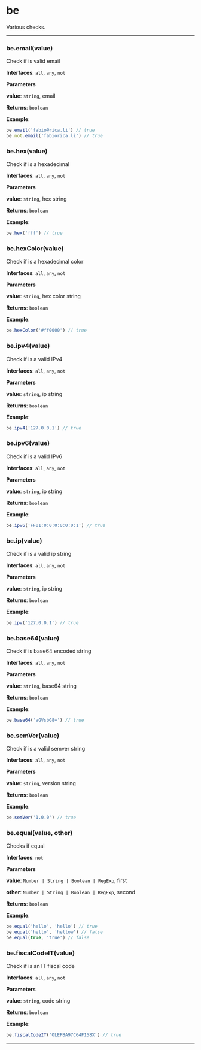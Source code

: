 # be

Various checks.



* * *

### be.email(value) 

Check if is valid email

**Interfaces**: `all`, `any`, `not`

**Parameters**

**value**: `string`, email

**Returns**: `boolean`

**Example**:
```js
be.email('fabio@rica.li') // true
be.not.email('fabiorica.li') // true
```


### be.hex(value) 

Check if is a hexadecimal

**Interfaces**: `all`, `any`, `not`

**Parameters**

**value**: `string`, hex string

**Returns**: `boolean`

**Example**:
```js
be.hex('fff') // true
```


### be.hexColor(value) 

Check if is a hexadecimal color

**Interfaces**: `all`, `any`, `not`

**Parameters**

**value**: `string`, hex color string

**Returns**: `boolean`

**Example**:
```js
be.hexColor('#ff0000') // true
```


### be.ipv4(value) 

Check if is a valid IPv4

**Interfaces**: `all`, `any`, `not`

**Parameters**

**value**: `string`, ip string

**Returns**: `boolean`

**Example**:
```js
be.ipv4('127.0.0.1') // true
```


### be.ipv6(value) 

Check if is a valid IPv6

**Interfaces**: `all`, `any`, `not`

**Parameters**

**value**: `string`, ip string

**Returns**: `boolean`

**Example**:
```js
be.ipv6('FF01:0:0:0:0:0:0:1') // true
```


### be.ip(value) 

Check if is a valid ip string

**Interfaces**: `all`, `any`, `not`

**Parameters**

**value**: `string`, ip string

**Returns**: `boolean`

**Example**:
```js
be.ipv('127.0.0.1') // true
```


### be.base64(value) 

Check if is base64 encoded string

**Interfaces**: `all`, `any`, `not`

**Parameters**

**value**: `string`, base64 string

**Returns**: `boolean`

**Example**:
```js
be.base64('aGVsbG8=') // true
```


### be.semVer(value) 

Check if is a valid semver string

**Interfaces**: `all`, `any`, `not`

**Parameters**

**value**: `string`, version string

**Returns**: `boolean`

**Example**:
```js
be.semVer('1.0.0') // true
```


### be.equal(value, other) 

Checks if equal

**Interfaces**: `not`

**Parameters**

**value**: `Number | String | Boolean | RegExp`, first

**other**: `Number | String | Boolean | RegExp`, second

**Returns**: `boolean`

**Example**:
```js
be.equal('hello', 'hello') // true
be.equal('hello', 'hellow') // false
be.equal(true, 'true') // false
```


### be.fiscalCodeIT(value) 

Check if is an IT fiscal code

**Interfaces**: `all`, `any`, `not`

**Parameters**

**value**: `string`, code string

**Returns**: `boolean`

**Example**:
```js
be.fiscalCodeIT('OLEFBA97C64F158X') // true
```



* * *










